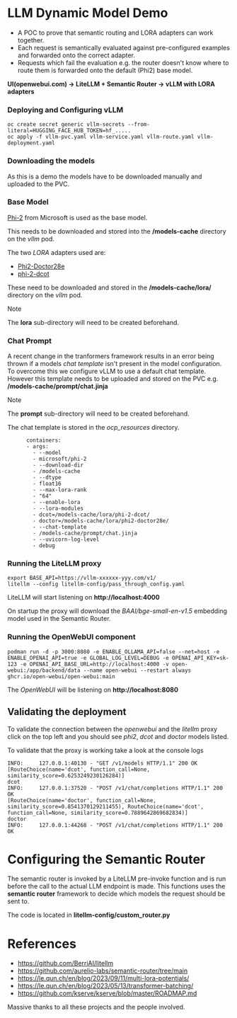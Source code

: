 # LLM Dynamic Model Demo

* A POC to prove that semantic routing and LORA adapters can work together.
* Each request is semantically evaluated against pre-configured examples and forwarded onto the correct adapter.
* Requests which fail the evaluation e.g. the router doesn't know where to route them is forwarded onto the default (Phi2) base model.


**UI(openwebui.com) -> LiteLLM + Semantic Router -> vLLM with LORA adapters**

### Deploying and Configuring vLLM 
```
oc create secret generic vllm-secrets --from-literal=HUGGING_FACE_HUB_TOKEN=hf_.....
oc apply -f vllm-pvc.yaml vllm-service.yaml vllm-route.yaml vllm-deployment.yaml 
``` 

### Downloading the models
As this is a demo the models have to be downloaded manually and uploaded to the PVC. 

### Base Model
[Phi-2](https://huggingface.co/microsoft/phi-2) from Microsoft is used as the base model.

This needs to be downloaded and stored into the **/models-cache** directory on the *vllm* pod.

The two _LORA_ adapters used are:
* [Phi2-Doctor28e](https://huggingface.co/petualang/Phi2-Doctor28e/tree/main)
* [phi-2-dcot](https://huggingface.co/haritzpuerto/phi-2-dcot)

These need to be downloaded and stored in the **/models-cache/lora/** directory on the *vllm* pod.

> [!NOTE] 
> The **lora** sub-directory will need to be created beforehand.

### Chat Prompt

A recent change in the tranformers framework results in an error being thrown if a models _chat template_ isn't present in the model configuration. To overcome this we configure vLLM to use a default chat template. However this template needs to be uploaded and stored on the PVC e.g. **/models-cache/prompt/chat.jinja**

> [!NOTE] 
> The **prompt** sub-directory will need to be created beforehand.

The chat template is stored in the *ocp_resources* directory.

```{yaml}
      containers:
      - args:
        - --model
        - microsoft/phi-2
        - --download-dir
        - /models-cache
        - --dtype
        - float16
        - --max-lora-rank
        - "64"
        - --enable-lora
        - --lora-modules
        - dcot=/models-cache/lora/phi-2-dcot/
        - doctor=/models-cache/lora/phi2-doctor28e/
        - --chat-template
        - /models-cache/prompt/chat.jinja
        - --uvicorn-log-level
        - debug
```


### Running the LiteLLM proxy
```
export BASE_API=https://vllm-xxxxxx-yyy.com/v1/
litellm --config litellm-config/pass_through_config.yaml
```

LiteLLM will start listening on **http://localhost:4000**

On startup the proxy will download the _BAAI/bge-small-en-v1.5_ embedding model used in the Semantic Router.

### Running the OpenWebUI component
```
podman run -d -p 3000:8080 -e ENABLE_OLLAMA_API=false --net=host -e ENABLE_OPENAI_API=true -e GLOBAL_LOG_LEVEL=DEBUG -e OPENAI_API_KEY=sk-123 -e OPENAI_API_BASE_URL=http://localhost:4000 -v open-webui:/app/backend/data --name open-webui --restart always ghcr.io/open-webui/open-webui:main
```

The _OpenWebUI_ will be listening on **http://localhost:8080**


## Validating the deployment
To validate the connection between the _openwebui_ and the _litellm_ proxy click on the top left and you should see _phi2_, _dcot_ and _doctor_ models listed.

To validate that the proxy is working take a look at the console logs
```
INFO:     127.0.0.1:40130 - "GET /v1/models HTTP/1.1" 200 OK
[RouteChoice(name='dcot', function_call=None, similarity_score=0.6253249230126284)]
dcot
INFO:     127.0.0.1:37520 - "POST /v1/chat/completions HTTP/1.1" 200 OK
[RouteChoice(name='doctor', function_call=None, similarity_score=0.8541370129211455), RouteChoice(name='dcot', function_call=None, similarity_score=0.7889642869682834)]
doctor
INFO:     127.0.0.1:44268 - "POST /v1/chat/completions HTTP/1.1" 200 OK
```

# Configuring the Semantic Router

The semantic router is invoked by a LiteLLM pre-invoke function and is run before the call to the actual LLM endpoint is made. This functions uses the **semantic router** framework to decide which models the request should be sent to.

The code is located in **litellm-config/custom_router.py**

# References
* https://github.com/BerriAI/litellm
* https://github.com/aurelio-labs/semantic-router/tree/main
* https://le.qun.ch/en/blog/2023/09/11/multi-lora-potentials/
* https://le.qun.ch/en/blog/2023/05/13/transformer-batching/
* https://github.com/kserve/kserve/blob/master/ROADMAP.md

Massive thanks to all these projects and the people involved. 
